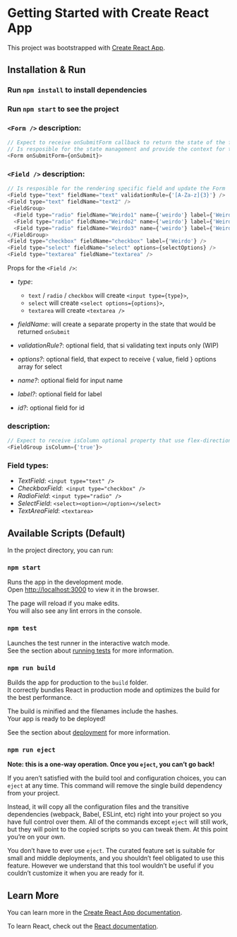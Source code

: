 # Getting Started with Create React App

This project was bootstrapped with [Create React App](https://github.com/facebook/create-react-app).

## Installation & Run

### Run `npm install` to install dependencies

### Run `npm start` to see the project

### `<Form />` description:

```js
// Expect to receive onSubmitForm callback to return the state of the form
// Is resposible for the state management and provide the context for the <Field />
<Form onSubmitForm={onSubmit}>
```

### `<Field />` description:

```js
// Is resposible for the rendering specific field and update the Form
<Field type="text" fieldName="text" validationRule={'[A-Za-z]{3}'} />
<Field type="text" fieldName="text2" />
<FieldGroup>
  <Field type="radio" fieldName="Weirdo1" name={'weirdo'} label={'Weirdo1'} />
  <Field type="radio" fieldName="Weirdo2" name={'weirdo'} label={'Weirdo2'} />
  <Field type="radio" fieldName="Weirdo3" name={'weirdo'} label={'Weirdo3'} />
</FieldGroup>
<Field type="checkbox" fieldName="checkbox" label={'Weirdo'} />
<Field type="select" fieldName="select" options={selectOptions} />
<Field type="textarea" fieldName="textarea" />
```

Props for the `<Field />`:

- _type_:

  - `text` / `radio` / `checkbox` will create `<input type={type}>`,
  - `select` will create `<select options={options}>`,
  - `textarea` will create `<textarea />`

- _fieldName_: will create a separate property in the state that would be returned `onSubmit`
- _validationRule?_: optional field, that si validating text inputs only (WIP)
- _options?_: optional field, that expect to receive { value, field } options array for select
- _name?_: optional field for input name
- _label?_: optional field for label
- _id?_: optional field for id

### <FieldGroup /> description:

```js
// Expect to receive isColumn optional property that use flex-direction: column to the parent
<FieldGroup isColumn={'true'}>
```

### Field types:

- _TextField_: `<input type="text" />`
- _CheckboxField_:` <input type="checkbox" />`
- _RadioField_: `<input type="radio" />`
- _SelectField_: `<select><option></option></select>`
- _TextAreaField_: `<textarea>`

## Available Scripts (Default)

In the project directory, you can run:

### `npm start`

Runs the app in the development mode.\
Open [http://localhost:3000](http://localhost:3000) to view it in the browser.

The page will reload if you make edits.\
You will also see any lint errors in the console.

### `npm test`

Launches the test runner in the interactive watch mode.\
See the section about [running tests](https://facebook.github.io/create-react-app/docs/running-tests) for more information.

### `npm run build`

Builds the app for production to the `build` folder.\
It correctly bundles React in production mode and optimizes the build for the best performance.

The build is minified and the filenames include the hashes.\
Your app is ready to be deployed!

See the section about [deployment](https://facebook.github.io/create-react-app/docs/deployment) for more information.

### `npm run eject`

**Note: this is a one-way operation. Once you `eject`, you can’t go back!**

If you aren’t satisfied with the build tool and configuration choices, you can `eject` at any time. This command will remove the single build dependency from your project.

Instead, it will copy all the configuration files and the transitive dependencies (webpack, Babel, ESLint, etc) right into your project so you have full control over them. All of the commands except `eject` will still work, but they will point to the copied scripts so you can tweak them. At this point you’re on your own.

You don’t have to ever use `eject`. The curated feature set is suitable for small and middle deployments, and you shouldn’t feel obligated to use this feature. However we understand that this tool wouldn’t be useful if you couldn’t customize it when you are ready for it.

## Learn More

You can learn more in the [Create React App documentation](https://facebook.github.io/create-react-app/docs/getting-started).

To learn React, check out the [React documentation](https://reactjs.org/).
